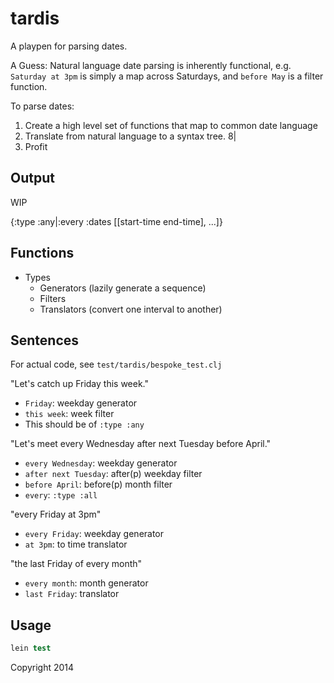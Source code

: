 # tardis

A playpen for parsing dates.

A Guess: Natural language date parsing is inherently functional, e.g.
`Saturday at 3pm` is simply a map across Saturdays, and `before May` is
a filter function.

To parse dates:

1. Create a high level set of functions that map to common date language
2. Translate from natural language to a syntax tree. 8|
3. Profit

## Output

WIP

{:type :any|:every
 :dates [[start-time end-time], ...]}


## Functions

- Types
  - Generators (lazily generate a sequence)
  - Filters
  - Translators (convert one interval to another)

## Sentences

For actual code, see `test/tardis/bespoke_test.clj`

"Let's catch up Friday this week."
- `Friday`: weekday generator
- `this week`: week filter
- This should be of `:type :any`

"Let's meet every Wednesday after next Tuesday before April."
- `every Wednesday`: weekday generator
- `after next Tuesday`: after(p) weekday filter
- `before April`: before(p) month filter
- `every`: `:type :all`

"every Friday at 3pm"
- `every Friday`: weekday generator
- `at 3pm`: to time translator

"the last Friday of every month"
- `every month`: month generator
- `last Friday`: translator


## Usage

```clojure
lein test
```

Copyright 2014